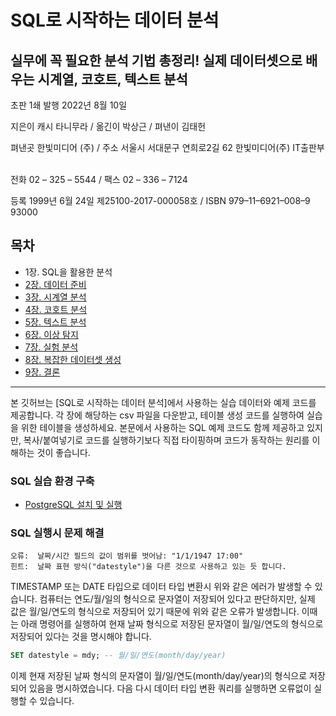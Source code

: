 # SQL로 시작하는 데이터 분석
## 실무에 꼭 필요한 분석 기법 총정리! 실제 데이터셋으로 배우는 시계열, 코호트, 텍스트 분석

초판 1쇄 발행 2022년 8월 10일 &nbsp; 

지은이 캐시 타니무라 / 옮긴이 박상근 / 펴낸이 김태헌 &nbsp; 

펴낸곳 한빛미디어 (주) / 주소 서울시 서대문구 연희로2길 62 한빛미디어(주) IT출판부 &nbsp; 

전화 02 – 325 – 5544 / 팩스 02 – 336 – 7124 &nbsp; 

등록 1999년 6월 24일 제25100-2017-000058호 / ISBN 979–11–6921–008–9 93000 &nbsp; 

## 목차
- 1장. SQL을 활용한 분석
- [2장. 데이터 준비](https://github.com/sql-for-data-analysis-kr/book/tree/main/2%EC%9E%A5.%20%EB%8D%B0%EC%9D%B4%ED%84%B0%20%EC%A4%80%EB%B9%84)
- [3장. 시계열 분석](https://github.com/sql-for-data-analysis-kr/book/tree/main/3%EC%9E%A5.%20%EC%8B%9C%EA%B3%84%EC%97%B4%20%EB%B6%84%EC%84%9D)
- [4장. 코호트 분석](https://github.com/sql-for-data-analysis-kr/book/tree/main/4%EC%9E%A5.%20%EC%BD%94%ED%98%B8%ED%8A%B8%20%EB%B6%84%EC%84%9D)
- [5장. 텍스트 분석](https://github.com/sql-for-data-analysis-kr/book/tree/main/5%EC%9E%A5.%20%ED%85%8D%EC%8A%A4%ED%8A%B8%20%EB%B6%84%EC%84%9D)
- [6장. 이상 탐지](https://github.com/sql-for-data-analysis-kr/book/tree/main/6%EC%9E%A5.%20%EC%9D%B4%EC%83%81%20%ED%83%90%EC%A7%80)
- [7장. 실험 분석](https://github.com/sql-for-data-analysis-kr/book/tree/main/7%EC%9E%A5.%20%EC%8B%A4%ED%97%98%20%EB%B6%84%EC%84%9D)
- [8장. 복잡한 데이터셋 생성](https://github.com/sql-for-data-analysis-kr/book/tree/main/8%EC%9E%A5.%20%EB%B3%B5%EC%9E%A1%ED%95%9C%20%EB%8D%B0%EC%9D%B4%ED%84%B0%EC%85%8B%20%EC%83%9D%EC%84%B1)
- [9장. 결론](https://github.com/sql-for-data-analysis-kr/book/tree/main/9%EC%9E%A5.%20%EA%B2%B0%EB%A1%A0)

---

본 깃허브는 [SQL로 시작하는 데이터 분석]에서 사용하는 실습 데이터와 예제 코드를 제공합니다.
각 장에 해당하는 csv 파일을 다운받고, 테이블 생성 코드를 실행하여 실습을 위한 테이블을 생성하세요.
본문에서 사용하는 SQL 예제 코드도 함께 제공하고 있지만, 복사/붙여넣기로 코드를 실행하기보다 직접 타이핑하며 코드가 동작하는 원리를 이해하는 것이 좋습니다.

### SQL 실습 환경 구축

- [PostgreSQL 설치 및 실행](./ostgreSQL_설치및실행방법.md)

### SQL 실행시 문제 해결

```
오류:  날짜/시간 필드의 값이 범위를 벗어남: "1/1/1947 17:00"
힌트:  날짜 표현 방식("datestyle")을 다른 것으로 사용하고 있는 듯 합니다.
```
TIMESTAMP 또는 DATE 타입으로 데이터 타입 변환시 위와 같은 에러가 발생할 수 있습니다.
컴퓨터는 연도/월/일의 형식으로 문자열이 저장되어 있다고 판단하지만,
실제 값은 월/일/연도의 형식으로 저장되어 있기 때문에 위와 같은 오류가 발생합니다.
이때는 아래 명령어를 실행하여 현재 날짜 형식으로 저장된 문자열이 월/일/연도의 형식으로 저장되어 있다는 것을 명시해야 합니다.

```sql
SET datestyle = mdy; -- 월/일/연도(month/day/year)
```

이제 현재 저장된 날짜 형식의 문자열이 월/일/연도(month/day/year)의 형식으로 저장되어 있음을 명시하였습니다.
다음 다시 데이터 타입 변환 쿼리를 실행하면 오류없이 실행할 수 있습니다.

